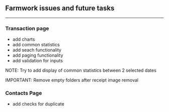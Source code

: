 ## Farmwork issues and future tasks

---

### Transaction page

- add charts
- add common statistics
- add seach functionality
- add paging functionality
- add validation for inputs

NOTE: Try to add display of common statistics between 2 selected dates

IMPORTANT: Remove empty folders after receipt image removal



### Contacts Page

- add checks for duplicate
